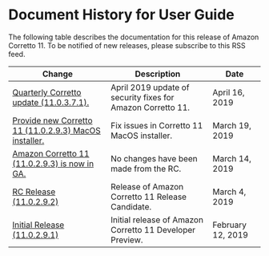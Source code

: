 # Document History for User Guide<a name="doc-history"></a>

 The following table describes the documentation for this release of Amazon Corretto 11\. To be notified of new releases, please subscribe to this RSS feed\. 

| Change | Description | Date | 
| --- |--- |--- |
| [Quarterly Corretto update \(11\.0\.3\.7\.1\)\.](#doc-history) | April 2019 update of security fixes for Amazon Corretto 11\. | April 16, 2019 | 
| [Provide new Corretto 11 \(11\.0\.2\.9\.3\) MacOS installer\.](#doc-history) | Fix issues in Corretto 11 MacOS installer\. | March 19, 2019 | 
| [Amazon Corretto 11 \(11\.0\.2\.9\.3\) is now in GA\.](#doc-history) | No changes have been made from the RC\. | March 14, 2019 | 
| [RC Release \(11\.0\.2\.9\.2\)](#doc-history) | Release of Amazon Corretto 11 Release Candidate\. | March 4, 2019 | 
| [Initial Release \(11\.0\.2\.9\.1\)](#doc-history) | Initial release of Amazon Corretto 11 Developer Preview\. | February 12, 2019 | 